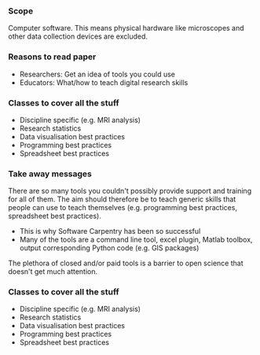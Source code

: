 ### Scope

Computer software. This means physical hardware like microscopes and other data collection devices are excluded.


### Reasons to read paper

* Researchers: Get an idea of tools you could use
* Educators: What/how to teach digital research skills

### Classes to cover all the stuff

* Discipline specific (e.g. MRI analysis)
* Research statistics
* Data visualisation best practices
* Programming best practices
* Spreadsheet best practices

### Take away messages

There are so many tools you couldn't possibly provide support and training for all of them.
The aim should therefore be to teach generic skills that people can use to teach themselves
(e.g. programming best practices, spreadsheet best practices).  
* This is why Software Carpentry has been so successful  
* Many of the tools are a command line tool, excel plugin, Matlab toolbox, output corresponding Python code (e.g. GIS packages)

The plethora of closed and/or paid tools is a barrier to open science that doesn't get much attention.

### Classes to cover all the stuff

* Discipline specific (e.g. MRI analysis)
* Research statistics
* Data visualisation best practices
* Programming best practices
* Spreadsheet best practices
